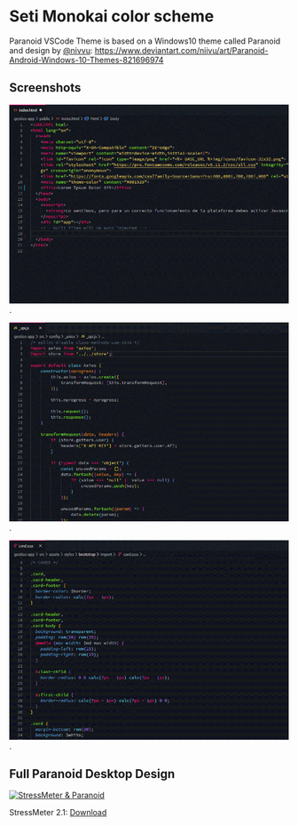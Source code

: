# Seti Monokai color scheme

Paranoid VSCode Theme is based on a Windows10 theme called Paranoid and design by [@nivvu](https://www.deviantart.com/niivu): https://www.deviantart.com/niivu/art/Paranoid-Android-Windows-10-Themes-821696974

## Screenshots
![](https://github.com/50l3r/paranoid-vscode-theme/blob/master/images/html.png?raw=true).

![](https://github.com/50l3r/paranoid-vscode-theme/blob/master/images/js.png?raw=true).

![](https://github.com/50l3r/paranoid-vscode-theme/blob/master/images/scss.png?raw=true).

## Full Paranoid Desktop Design

[![StressMeter & Paranoid](https://i.gyazo.com/0c07da786c24c970a5e9b669d290fc88.gif)](https://gyazo.com/0c07da786c24c970a5e9b669d290fc88)

StressMeter 2.1: [Download](https://www.deviantart.com/500l3r/art/Stress-Meter-2-1-837832058?ga_submit_new=10%3A1586872045)